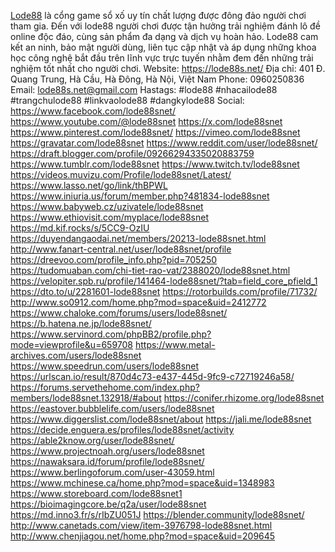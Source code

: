 <a href="https://lode88s.net/">Lode88</a> là cổng game sổ xố uy tín chất lượng được đông đảo người chơi tham gia. Đến với lode88 người chơi được tận hưởng trải nghiệm đánh lô đề online độc đáo, cùng sản phẩm đa dạng và dịch vụ hoàn hảo. Lode88 cam kết an ninh, bảo mật người dùng, liên tục cập nhật và áp dụng những khoa học công nghệ bắt đầu trên lĩnh vực trực tuyến nhằm đem đến những trải nghiệm tốt nhất cho người chơi.
Website: <a href="https://lode88s.net/">https://lode88s.net/</a>
Địa chỉ: 401 Đ. Quang Trung, Hà Cầu, Hà Đông, Hà Nội, Việt Nam
Phone: 0960250836
Email: lode88s.net@gmail.com
Hastags: #lode88  #nhacailode88 #trangchulode88 #linkvaolode88 #dangkylode88
Social:
<a href="https://www.facebook.com/lode88snet/">https://www.facebook.com/lode88snet/</a>
<a href="https://www.youtube.com/@lode88snet">https://www.youtube.com/@lode88snet</a>
<a href="https://x.com/lode88snet">https://x.com/lode88snet</a>
<a href="https://www.pinterest.com/lode88snet/">https://www.pinterest.com/lode88snet/</a>
<a href="https://vimeo.com/lode88snet">https://vimeo.com/lode88snet</a>
<a href="https://gravatar.com/lode88snet">https://gravatar.com/lode88snet</a>
<a href="https://www.reddit.com/user/lode88snet/">https://www.reddit.com/user/lode88snet/</a>
<a href="https://draft.blogger.com/profile/09266294335020883759">https://draft.blogger.com/profile/09266294335020883759</a>
<a href="https://www.tumblr.com/lode88snet">https://www.tumblr.com/lode88snet</a>
<a href="https://www.twitch.tv/lode88snet">https://www.twitch.tv/lode88snet</a>
<a href="https://videos.muvizu.com/Profile/lode88snet/Latest/">https://videos.muvizu.com/Profile/lode88snet/Latest/</a>
<a href="https://www.lasso.net/go/link/thBPWL">https://www.lasso.net/go/link/thBPWL</a>
<a href="https://www.iniuria.us/forum/member.php?481834-lode88snet">https://www.iniuria.us/forum/member.php?481834-lode88snet</a>
<a href="https://www.babyweb.cz/uzivatele/lode88snet">https://www.babyweb.cz/uzivatele/lode88snet</a>
<a href="https://www.ethiovisit.com/myplace/lode88snet">https://www.ethiovisit.com/myplace/lode88snet</a>
<a href="https://md.kif.rocks/s/5CC9-OzIU">https://md.kif.rocks/s/5CC9-OzIU</a>
<a href="https://duyendangaodai.net/members/20213-lode88snet.html">https://duyendangaodai.net/members/20213-lode88snet.html</a>
<a href="http://www.fanart-central.net/user/lode88snet/profile">http://www.fanart-central.net/user/lode88snet/profile</a>
<a href="https://dreevoo.com/profile_info.php?pid=705250">https://dreevoo.com/profile_info.php?pid=705250</a>
<a href="https://tudomuaban.com/chi-tiet-rao-vat/2388020/lode88snet.html">https://tudomuaban.com/chi-tiet-rao-vat/2388020/lode88snet.html</a>
<a href="https://velopiter.spb.ru/profile/141464-lode88snet/?tab=field_core_pfield_1">https://velopiter.spb.ru/profile/141464-lode88snet/?tab=field_core_pfield_1</a>
<a href="https://dto.to/u/2281601-lode88snet">https://dto.to/u/2281601-lode88snet</a>
<a href="https://rotorbuilds.com/profile/71732/">https://rotorbuilds.com/profile/71732/</a>
<a href="http://www.so0912.com/home.php?mod=space&uid=2412772">http://www.so0912.com/home.php?mod=space&uid=2412772</a>
<a href="https://www.chaloke.com/forums/users/lode88snet/">https://www.chaloke.com/forums/users/lode88snet/</a>
<a href="https://b.hatena.ne.jp/lode88snet/">https://b.hatena.ne.jp/lode88snet/</a>
<a href="https://www.servinord.com/phpBB2/profile.php?mode=viewprofile&u=659708">https://www.servinord.com/phpBB2/profile.php?mode=viewprofile&u=659708</a>
<a href="https://www.metal-archives.com/users/lode88snet">https://www.metal-archives.com/users/lode88snet</a>
<a href="https://www.speedrun.com/users/lode88snet">https://www.speedrun.com/users/lode88snet</a>
<a href="https://urlscan.io/result/870d4c73-e437-445d-9fc9-c72719246a58/">https://urlscan.io/result/870d4c73-e437-445d-9fc9-c72719246a58/</a>
<a href="https://forums.servethehome.com/index.php?members/lode88snet.132918/#about">https://forums.servethehome.com/index.php?members/lode88snet.132918/#about</a>
<a href="https://conifer.rhizome.org/lode88snet">https://conifer.rhizome.org/lode88snet</a>
<a href="https://eastover.bubblelife.com/users/lode88snet">https://eastover.bubblelife.com/users/lode88snet</a>
<a href="https://www.diggerslist.com/lode88snet/about">https://www.diggerslist.com/lode88snet/about</a>
<a href="https://jali.me/lode88snet">https://jali.me/lode88snet</a>
<a href="https://decide.enguera.es/profiles/lode88snet/activity">https://decide.enguera.es/profiles/lode88snet/activity</a>
<a href="https://able2know.org/user/lode88snet/">https://able2know.org/user/lode88snet/</a>
<a href="https://www.projectnoah.org/users/lode88snet">https://www.projectnoah.org/users/lode88snet</a>
<a href="https://nawaksara.id/forum/profile/lode88snet/">https://nawaksara.id/forum/profile/lode88snet/</a>
<a href="https://www.berlingoforum.com/user-43059.html">https://www.berlingoforum.com/user-43059.html</a>
<a href="https://www.mchinese.ca/home.php?mod=space&uid=1348983">https://www.mchinese.ca/home.php?mod=space&uid=1348983</a>
<a href="https://www.storeboard.com/lode88snet1">https://www.storeboard.com/lode88snet1</a>
<a href="https://bioimagingcore.be/q2a/user/lode88snet">https://bioimagingcore.be/q2a/user/lode88snet</a>
<a href="https://md.inno3.fr/s/rIbZU051J">https://md.inno3.fr/s/rIbZU051J</a>
<a href="https://blender.community/lode88snet/">https://blender.community/lode88snet/</a>
<a href="http://www.canetads.com/view/item-3976798-lode88snet.html">http://www.canetads.com/view/item-3976798-lode88snet.html</a>
<a href="http://www.chenjiagou.net/home.php?mod=space&uid=209645">http://www.chenjiagou.net/home.php?mod=space&uid=209645</a>




